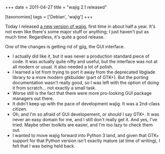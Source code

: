 +++
date = 2011-04-27
title = "wajig 2.1 released"

[taxonomies]
tags = ['Debian', 'wajig']
+++

Today I released [a new version of wajig], first time in about half a
year. It's not even like there's some major stuff or anything; I just
haven't put as much time. Regardless, it's quite a good release.

One of the changes is getting rid of gjig, the GUI interface.

-   I actually did like it, but it was never a production standard piece
    of code. It was actually quite nifty and useful, but the interface
    was not at all modern or usual. It also needed a lot of polish.
-   I learned a lot from trying to port it away from the deprecated
    libglade library to a more modern gtkbuilder (part of GTK+). But the
    porting documentation wasn't really good, so I was left with the
    option of doing it from scratch... not exactly a small task.
-   Worse still is the fact that there were more pro-looking GUI package
    managers out there.
-   It didn't keep up with the pace of development wajig. It was a
    2nd-class citizen.
-   Oh, and I'm so afraid of GUI developement, or should I say GTK+. It
    was never an easy domain for me, and I still don't really get it.
    And yes, I've tried. Maybe other toolkits are easier, and I'm too
    lazy to check them out.
-   I wanted to move wajig forward into Python 3 land, and given that
    GTK+ support for that Python version isn't exactly mature (at time
    of writing), I felt that I was being held back.

  [a new version of wajig]: http://packages.qa.debian.org/w/wajig/news/20110427T131707Z.html
